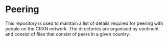 Peering
=======

This repository is used to maintain a list of details required for peering with people on the CRXN network. The directories are organised by continent and consist of files that consist of peers in a given country.

